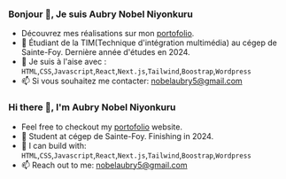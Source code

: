 ### Bonjour 👋, Je suis Aubry Nobel Niyonkuru

- Découvrez mes réalisations sur mon [portofolio](https://nobelaubry5.com).
- 🏫 Étudiant de la TIM(Technique d'intégration multimédia) au cégep de Sainte-Foy. Dernière année d'études en 2024.
- 💼 Je suis à l'aise avec : `HTML`,`CSS`,`Javascript`,`React`,`Next.js`,`Tailwind`,`Boostrap`,`Wordpress`
- 📫 Si vous souhaitez me contacter: [nobelaubry5@gmail.com](mailto:nobelaubry5@gmail.com)

### Hi there 👋, I'm Aubry Nobel Niyonkuru

- Feel free to checkout my [portofolio](https://nobelaubry5.com) website.
- 🏫 Student at cégep de Sainte-Foy. Finishing in 2024.
- 💼 I can build with: `HTML`,`CSS`,`Javascript`,`React`,`Next.js`,`Tailwind`,`Boostrap`,`Wordpress`
- 📫 Reach out to me: [nobelaubry5@gmail.com](mailto:nobelaubry5@gmail.com)



<!--
**nobelAubry5/nobelaubry5** is a ✨ _special_ ✨ repository because its `README.md` (this file) appears on your GitHub profile.

Here are some ideas to get you started:

- 🔭 I’m currently working on ...
- 🌱 I’m currently learning ...
- 👯 I’m looking to collaborate on ...
- 🤔 I’m looking for help with ...
- 💬 Ask me about ...
- 📫 How to reach me: ...
- 😄 Pronouns: ...
- ⚡ Fun fact: ...
-->
